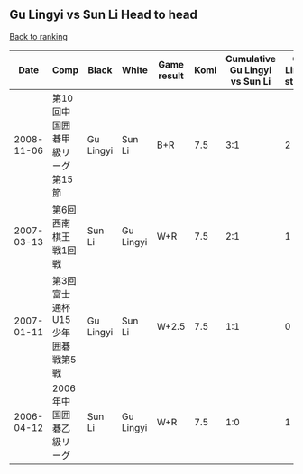 ## Gu Lingyi vs Sun Li Head to head

[Back to ranking](../../index.md)




| **Date** | **Comp** | **Black** | **White** | **Game result** | **Komi** | **Cumulative Gu Lingyi vs Sun Li** | **Gu Lingyi streak** | **Sun Li streak** | 
| --- | --- | --- | --- | --- | --- | --- | --- | --- |
| 2008-11-06 | 第10回中国囲碁甲級リーグ第15節 | Gu Lingyi | Sun Li | B+R | 7.5 | 3:1 | 2 | 0 | 
| 2007-03-13 | 第6回西南棋王戦1回戦 | Sun Li | Gu Lingyi | W+R | 7.5 | 2:1 | 1 | 0 | 
| 2007-01-11 | 第3回富士通杯U15少年囲碁戦第5戦 | Gu Lingyi | Sun Li | W+2.5 | 7.5 | 1:1 | 0 | 1 | 
| 2006-04-12 | 2006年中国囲碁乙級リーグ | Sun Li | Gu Lingyi | W+R | 7.5 | 1:0 | 1 | 0 |




